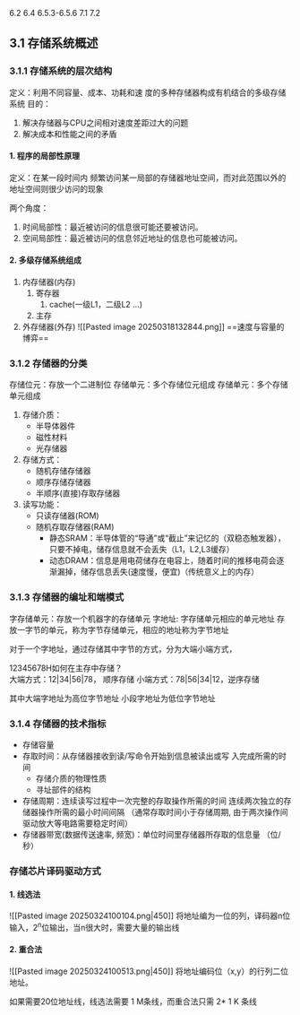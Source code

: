 6.2 6.4 6.5.3-6.5.6
7.1 7.2
## 3.1 存储系统概述
###  3.1.1 存储系统的层次结构
定义：利用不同容量、成本、功耗和速 度的多种存储器构成有机结合的多级存储系统
目的：
1. 解决存储器与CPU之间相对速度差距过大的问题
2. 解决成本和性能之间的矛盾

#### 1. 程序的局部性原理
定义：在某一段时间内 频繁访问某一局部的存储器地址空间，而对此范围以外的地址空间则很少访问的现象

两个角度：
1. 时间局部性：最近被访问的信息很可能还要被访问。
2. 空间局部性：最近被访问的信息邻近地址的信息也可能被访问。
#### 2. 多级存储系统组成
1. 内存储器(内存)
	1. 寄存器
		1. cache(一级L1，二级L2 ...)
	2. 主存
2. 外存储器(外存)
![[Pasted image 20250318132844.png]]
==速度与容量的博弈==
### 3.1.2 存储器的分类
存储位元：存放一个二进制位
存储单元：多个存储位元组成
存储单元：多个存储单元组成

1. 存储介质：
	- 半导体器件
	- 磁性材料
	- 光存储器
2.  存储方式：
	- 随机存储存储器
	- 顺序存储存储器
	- 半顺序(直接)存取存储器
3. 读写功能：
	- 只读存储器(ROM)  
	- 随机存取存储器(RAM)
		- 静态SRAM：半导体管的“导通”或“截止”来记忆的（双稳态触发器），只要不掉电，储存信息就不会丢失（L1，L2,L3缓存）
		- 动态DRAM：信息是用电荷储存在电容上，随着时间的推移电荷会逐渐漏掉，储存信息丢失(速度慢，便宜)（传统意义上的内存）

### 3.1.3 存储器的编址和端模式
字存储单元：存放一个机器字的存储单元
字地址: 字存储单元相应的单元地址
存放一字节的单元，称为字节存储单元，相应的地址称为字节地址

对于一个字地址，通过存储其中字节的方式，分为大端小端方式，

12345678H如何在主存中存储？  
大端方式：12|34|56|78， 顺序存储
小端方式：78|56|34|12，逆序存储

其中大端字地址为高位字节地址
	小段字地址为低位字节地址

### 3.1.4 存储器的技术指标
- 存储容量
- 存取时间：从存储器接收到读/写命令开始到信息被读出或写 入完成所需的时间
	- 存储介质的物理性质
	- 寻址部件的结构
- 存储周期：连续读写过程中一次完整的存取操作所需的时间
		连续两次独立的存储器操作所需的最小时间间隔
		（通常存取时间小于存储周期, 由于两次操作间驱动放大等电路需要稳定时间）
- 存储器带宽(数据传送速率, 频宽)：单位时间里存储器所存取的信息量 （位/秒）

### 存储芯片译码驱动方式
#### 1. 线选法
![[Pasted image 20250324100104.png|450]]
将地址编为一位的列，译码器n位输入，$2^n$位输出，当n很大时，需要大量的输出线

#### 2. 重合法
![[Pasted image 20250324100513.png|450]]
将地址编码位（x,y）的行列二位地址。

如果需要20位地址线，线选法需要 1 M条线，而重合法只需 2* 1 K 条线
